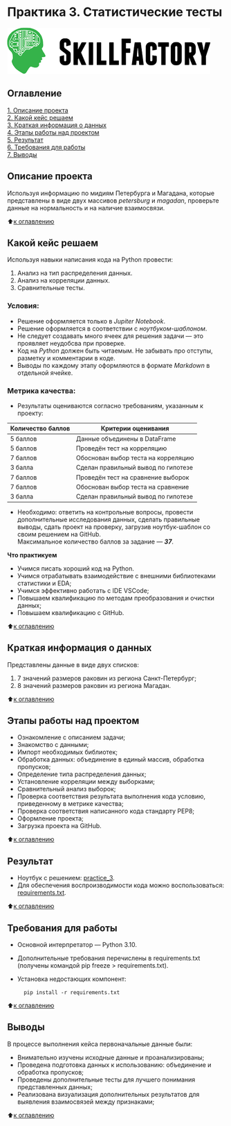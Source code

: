 # Практика 3. Статистические тесты

![SkillFactory](../images/sf_logo.png)

## Оглавление
[1. Описание проекта](https://github.com/costaM705/sf_data_science/tree/main/practice_3/README.md#Описание-проекта)   
[2. Какой кейс решаем](https://github.com/costaM705/sf_data_science/tree/main/practice_3/README.md#Какой-кейс-решаем)   
[3. Краткая информация о данных](https://github.com/costaM705/sf_data_science/tree/main/practice_3/README.md#Краткая-информация-о-данных)   
[4. Этапы работы над проектом](https://github.com/costaM705/sf_data_science/tree/main/practice_3/README.md#Этапы_работы_над_проектом)   
[5. Результат](https://github.com/costaM705/sf_data_science/tree/main/practice_3/README.md#Результат)   
[6. Требования для работы](https://github.com/costaM705/sf_data_science/tree/main/practice_3/README.md#Требования-для-работы)   
[7. Выводы](https://github.com/costaM705/sf_data_science/tree/main/practice_3/README.md#Выводы)   

## Описание проекта
Используя информацию по мидиям Петербурга и Магадана, которые представлены в виде двух массивов *petersburg* и *magadan*, проверьте данные на нормальность и на наличие взаимосвязи.

:arrow_up:[к оглавлению](https://github.com/costaM705/sf_data_science/tree/main/practice_3/README.md#Оглавление)

## Какой кейс решаем
Используя навыки написания кода на Python провести:</br>
1. Анализ на тип распределения данных.
2. Анализ на корреляции данных.
3. Сравнительные тесты.

### Условия: ###
* Решение оформляется только в *Jupiter Notebook*.
* Решение оформляется в соответствии с *ноутбуком-шаблоном*.
* Не следует создавать много ячеек для решения задачи — это проявляет неудобсва при проверке.
* Код на *Python* должен быть читаемым. Не забывать про отступы, разметку и комментарии в коде.
* Выводы по каждому этапу оформляются в формате *Markdown* в отдельной ячейке.

### Метрика качества: ###
* Результаты оцениваются согласно требованиям, указанным к проекту:   

| Количество баллов | Критерии оценивания | 
|---|---| 
| 5 баллов | Данные объединены в DataFrame | 
| 5 баллов | Проведён тест на корреляцию | 
| 7 баллов | Обоснован выбор теста на корреляцию | 
| 3 балла | Сделан правильный вывод по гипотезе | 
| 7 баллов | Проведён тест на сравнение выборок | 
| 7 баллов | Обоснован выбор теста на сравнение | 
| 3 балла | Сделан правильный вывод по гипотезе | 

* Необходимо: ответить на контрольные вопросы, провести дополнительные исследования данных, сделать правильные выводы, сдать проект на проверку, загрузив ноутбук-шаблон со своим решением на GitHub.  
Максимальное количество баллов за задание — ***37***.

**Что практикуем**  
* Учимся писать хороший код на Python.
* Учимся отрабатывать взаимодействие с внешними библиотеками статистики и EDA;
* Учимся эффективно работать с IDE VSCode;
* Повышаем квалификацию по методам преобразования и очистки данных;
* Повышаем квалификацию с GitHub.

:arrow_up:[к оглавлению](https://github.com/costaM705/sf_data_science/tree/main/practice_3/README.md#Оглавление)

## Краткая информация о данных
Представлены данные в виде двух списков:   
1. 7 значений размеров раковин из региона Санкт-Петербург;
2. 8 значений размеров раковин из региона Магадан.  

:arrow_up:[к оглавлению](https://github.com/costaM705/sf_data_science/tree/main/practice_3/README.md#Оглавление)

## Этапы работы над проектом
* Ознакомление с описанием задачи;
* Знакомство с данными;
* Импорт необходимых библиотек;
* Обработка данных: объединение в единый массив, обработка пропусков;
* Определение типа распределения данных;
* Установление корреляции между выборками;
* Сравнительный анализ выборок;
* Проверка соответствия результата выполнения кода условию, приведенному в метрике качества;
* Проверка соответствия написанного кода стандарту PEP8;
* Оформление проекта;
* Загрузка проекта на GitHub.

:arrow_up:[к оглавлению](https://github.com/costaM705/sf_data_science/tree/main/practice_3/README.md#Оглавление)

## Результат
* Ноутбук с решением: [practice_3](https://github.com/costaM705/sf_data_science/blob/main/practice_3/data_visualization.ipynb).      
* Для обеспечения воспроизводимости кода можно воспользоваться: [requirements.txt](https://github.com/costaM705/sf_data_science/tree/main/practice_3/requirements.txt).

:arrow_up:[к оглавлению](https://github.com/costaM705/sf_data_science/tree/main/practice_3/README.md#Оглавление)

## Требования для работы
* Основной интерпретатор — Python 3.10.
* Дополнительные требования перечислены в requirements.txt (получены командой pip freeze > requirements.txt).
* Установка недостающих компонент:

        pip install -r requirements.txt

:arrow_up:[к оглавлению](https://github.com/costaM705/sf_data_science/tree/main/practice_3/README.md#Оглавление)

## Выводы
В процессе выполнения кейса первоначальные данные были:  
* Внимательно изучены исходные данные и проанализированы;
* Проведена подготовка данных к использованию: объединение и обработка пропусков;
* Проведены дополнительные тесты для лучшего понимания представленных данных;
* Реализована визуализация дополнительных результатов для выявления взаимосвязей между признаками;

:arrow_up:[к оглавлению](https://github.com/costaM705/sf_data_science/tree/main/practice_3/README.md#Оглавление)


